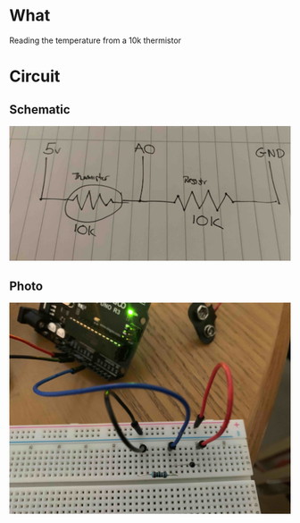 # What

Reading the temperature from a 10k thermistor

# Circuit

## Schematic
<img src="./Circuit.jpg">

## Photo
<img src="./Breadboard.jpg">
